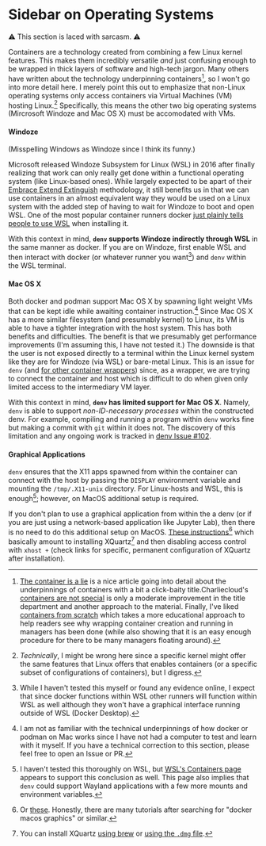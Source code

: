 # Sidebar on Operating Systems
⚠️ This section is laced with sarcasm. ⚠️

Containers are a technology created from combining a few Linux kernel features.
This makes them incredibly versatile _and_ just confusing enough to be wrapped in thick layers of software and high-tech jargon.
Many others have written about the technology underpinning containers[^2], so I won't go into more detail here.
I merely point this out to emphasize that non-Linux operating systems only access containers via Virtual Machines (VM) hosting Linux.[^3]
Specifically, this means the other two big operating systems (Mircrosoft Windoze and Mac OS X) must be accomodated with VMs.

#### Windoze
(Misspelling Windows as Windoze since I think its funny.)

Microsoft released Windoze Subsystem for Linux (WSL) in 2016 after finally realizing that work can only really get done
within a functional operating system (like Linux-based ones).
While largely expected to be apart of their [Embrace Extend Extinguish](https://en.wikipedia.org/wiki/Embrace,_extend,_and_extinguish)
methodology, it still benefits us in that we can use containers in an almost equivalent way they would be used on a Linux system with
the added step of having to wait for Windoze to boot and open WSL.
One of the most popular container runners docker [just plainly tells people to use WSL](https://docs.docker.com/desktop/install/windows-install/)
when installing it.

With this context in mind, **`denv` supports Windoze indirectly through WSL** in the same manner as docker.
If you are on Windoze, first enable WSL and then interact with docker
(or whatever runner you want[^4]) and `denv` within the WSL terminal.

#### Mac OS X
Both docker and podman support Mac OS X by spawning light weight VMs that can be kept idle while awaiting
container instruction.[^5] Since Mac OS X has a more similar filesystem (and presumably kernel) to Linux,
its VM is able to have a tighter integration with the host system. This has both benefits and difficulties.
The benefit is that we presumably get performance improvements (I'm assuming this, I have not tested it.)
The downside is that the user is not exposed directly to a terminal within the Linux kernel system like they
are for Windoze (via WSL) or bare-metal Linux. This is an issue for `denv`
(and [for other container wrappers](https://github.com/89luca89/distrobox/issues/36)) since, as a wrapper,
we are trying to connect the container and host which is difficult to do when given only limited access
to the intermediary VM layer.

With this context in mind, **`denv` has limited support for Mac OS X**. Namely, `denv` is able to support
_non-ID-necessary processes_ within the constructed denv. For example, compiling and running a program
within `denv` works fine but making a commit with `git` within it does not.
The discovery of this limitation and any ongoing work
is tracked in [denv Issue #102](https://github.com/tomeichlersmith/denv/issues/102).

#### Graphical Applications
`denv` ensures that the X11 apps spawned from within the container can connect with the host
by passing the `DISPLAY` environment variable and mounting the `/tmp/.X11-unix` directory.
For Linux-hosts and WSL, this is enough[^6]; however, on MacOS additional setup is required.

If you don't plan to use a graphical application from within the a denv (or if you are just
using a network-based application like Jupyter Lab), then there is no need to do this
additional setup on MacOS. [These instructions](https://gist.github.com/roaldnefs/fe9f36b0e8cf2890af14572c083b516c)[^7]
which basically amount to installing XQuartz[^8] and then disabling access control
with `xhost +` (check links for specific, permanent configuration of XQuartz after installation).

[^2]: [The container is a lie](https://platform.sh/blog/the-container-is-a-lie/) is a nice article going into detail
about the underpinnings of containers with a bit a click-baity title.Charliecloud's
[containers are not special](https://hpc.github.io/charliecloud/tutorial.html#containers-are-not-special) 
is only a moderate improvement in the title department and another approach to the material. Finally, I've liked
[containers from scratch](https://ericchiang.github.io/post/containers-from-scratch/) which takes a more educational
approach to help readers see why wrapping container creation and running in managers has been done (while also
showing that it is an easy enough procedure for there to be many managers floating around).

[^3]: _Technically_, I might be wrong here since a specific kernel might offer the same features that Linux
offers that enables containers (or a specific subset of configurations of containers), but I digress.

[^4]: While I haven't tested this myself or found any evidence online, I expect that since docker
functions within WSL other runners will function within WSL as well although they won't have a
graphical interface running outside of WSL (Docker Desktop).

[^5]: I am not as familiar with the technical underpinnings of how docker or podman on Mac works since
I have not had a computer to test and learn with it myself. If you have a technical correction to this
section, please feel free to open an Issue or PR.

[^6]: I haven't tested this thoroughly on WSL, but [WSL's Containers page](https://github.com/microsoft/wslg/blob/main/samples/container/Containers.md)
appears to support this conclusion as well. This page also implies that `denv` could support Wayland
applications with a few more mounts and environment variables.

[^7]: Or [these](https://gist.github.com/sorny/969fe55d85c9b0035b0109a31cbcb088). Honestly, there
are many tutorials after searching for "docker macos graphics" or similar.

[^8]: You can install XQuartz [using brew](https://formulae.brew.sh/cask/xquartz)
or [using the `.dmg` file](https://www.xquartz.org/).
